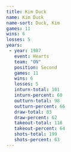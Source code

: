 ```yaml
---
title: Kim Duck
name: Kim Duck
name-sort: Duck, Kim
games: 11
wins: 6
losses: 5
years:
 - year: 1987
   event: Hearts
   team: "ON"
   position: Second
   games: 11
   wins: 6
   losses: 5
   inturn-total: 101
   inturn-percent: 60
   outturn-total: 98
   outturn-percent: 66
   draw-total: 83
   draw-percent: 62
   takeout-total: 116
   takeout-percent: 64
   shots-total: 199
   shots-percent: 63
---
```

